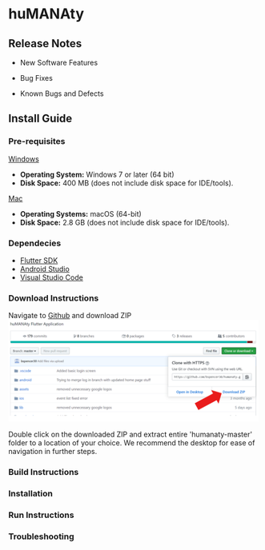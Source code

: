 # huMANAty

## Release Notes
- New Software Features

- Bug Fixes

- Known Bugs and Defects

## Install Guide


### Pre-requisites
[Windows](https://flutter.dev/docs/get-started/install/windows#system-requirements)
- **Operating System:**  Windows 7 or later (64 bit)
- **Disk Space:** 400 MB (does not include disk space for IDE/tools).

[Mac](https://flutter.dev/docs/get-started/install/macos#system-requirements)

- **Operating Systems:** macOS (64-bit)
- **Disk Space:** 2.8 GB (does not include disk space for IDE/tools).
### Dependecies
- [Flutter SDK](https://flutter.dev/docs/get-started/install/macos#get-sdk)
- [Android Studio](https://flutter.dev/docs/get-started/install/macos#install-android-studio)
- [Visual Studio Code](https://code.visualstudio.com/)

### Download Instructions
Navigate to [Github](https://github.com/bspencer30/humanaty) and download ZIP
<img src="readme_img/github_download.PNG" width=500/>

Double click on the downloaded ZIP and extract entire 'humanaty-master' folder to a location of your choice. We recommend the desktop for ease of navigation in further steps.
### Build Instructions
### Installation
### Run Instructions
### Troubleshooting
